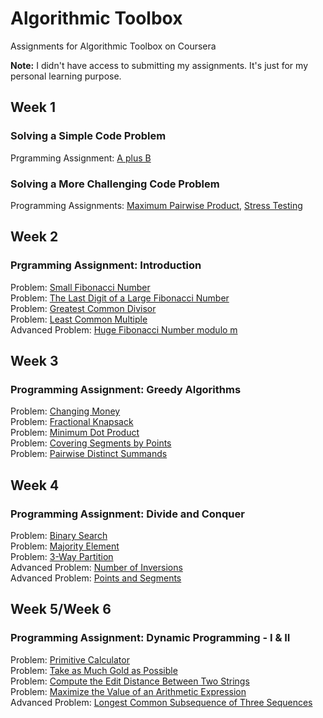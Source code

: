 # Algorithmic Toolbox
Assignments for Algorithmic Toolbox on Coursera </br>

<strong>Note:</strong> I didn't have access to submitting my assignments. It's just for my personal learning purpose.

## Week 1
### Solving a Simple Code Problem
Prgramming Assignment: [A plus B](https://github.com/renjmindy/PythonPractice/blob/main/AWS-Clound9_C%2B%2B/aplusb.cpp)

### Solving a More Challenging Code Problem
Programming Assignments: [Maximum Pairwise Product](https://github.com/renjmindy/PythonPractice/blob/main/AWS-Clound9_C%2B%2B/max_pairwise_product_v1.cpp), [Stress Testing](https://github.com/renjmindy/PythonPractice/blob/main/AWS-Clound9_C%2B%2B/max_pairwise_product.cpp)

## Week 2
###  Prgramming Assignment: Introduction
Problem: [Small Fibonacci Number](https://github.com/renjmindy/PythonPractice/blob/main/AWS-Clound9_C%2B%2B/fibonacci.cpp) </br>
Problem: [The Last Digit of a Large Fibonacci Number](https://github.com/renjmindy/PythonPractice/blob/main/AWS-Clound9_C%2B%2B/fibonacci_sum_last_digit.cpp) </br>
Problem: [Greatest Common Divisor](https://github.com/renjmindy/PythonPractice/blob/main/AWS-Clound9_C%2B%2B/gcd.cpp) </br>
Problem: [Least Common Multiple](lcm) </br>
Advanced Problem: [Huge Fibonacci Number modulo m](fibonacci_huge) </br>

## Week 3
###  Programming Assignment: Greedy Algorithms
Problem: [Changing Money](change) </br>
Problem: [Fractional Knapsack](fractional_knapsack) </br>
Problem: [Minimum Dot Product](dot_product) </br>
Problem: [Covering Segments by Points](covering_segments) </br>
Problem: [Pairwise Distinct Summands](different_summands) </br>

## Week 4
###  Programming Assignment: Divide and Conquer
Problem: [Binary Search](binary_search) </br>
Problem: [Majority Element](majority_element) </br>
Problem: [3-Way Partition](sorting) </br>
Advanced Problem: [Number of Inversions](inversions) </br>
Advanced Problem: [Points and Segments](points_and_segments) </br>

## Week 5/Week 6
### Programming Assignment: Dynamic Programming - I & II
Problem: [Primitive Calculator](primitive_calculator) </br>
Problem: [Take as Much Gold as Possible](knapsack) </br>
Problem: [Compute the Edit Distance Between Two Strings](edit_distance) </br>
Problem: [Maximize the Value of an Arithmetic Expression](placing_parentheses) </br>
Advanced Problem: [Longest Common Subsequence of Three Sequences](lcs3) </br>
